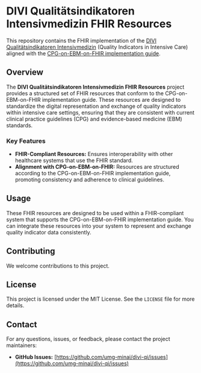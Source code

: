 # DIVI Qualitätsindikatoren Intensivmedizin FHIR Resources

This repository contains the FHIR implementation of the [DIVI Qualitätsindikatoren Intensivmedizin](https://www.divi.de/empfehlungen/qualitaetssicherung-intensivmedizin/peer-review/qualitaetsindikatoren) (Quality Indicators in Intensive Care) aligned with the [CPG-on-EBM-on-FHIR implementation guide](https://ceosys.github.io/cpg-on-ebm-on-fhir/).


## Overview

The **DIVI Qualitätsindikatoren Intensivmedizin FHIR Resources** project provides a structured set of FHIR resources that conform to the CPG-on-EBM-on-FHIR implementation guide. These resources are designed to standardize the digital representation and exchange of quality indicators within intensive care settings, ensuring that they are consistent with current clinical practice guidelines (CPG) and evidence-based medicine (EBM) standards.

### Key Features

- **FHIR-Compliant Resources:** Ensures interoperability with other healthcare systems that use the FHIR standard.
- **Alignment with CPG-on-EBM-on-FHIR:** Resources are structured according to the CPG-on-EBM-on-FHIR implementation guide, promoting consistency and adherence to clinical guidelines.

## Usage

These FHIR resources are designed to be used within a FHIR-compliant system that supports the CPG-on-EBM-on-FHIR implementation guide. You can integrate these resources into your system to represent and exchange quality indicator data consistently.


## Contributing

We welcome contributions to this project. 

## License

This project is licensed under the MIT License. See the `LICENSE` file for more details.

## Contact

For any questions, issues, or feedback, please contact the project maintainers:

- **GitHub Issues:** [https://github.com/umg-minai/divi-qi/issues](https://github.com/umg-minai/divi-qi/issues)
